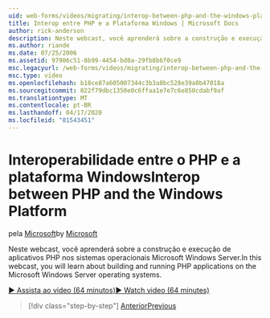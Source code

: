 ```yaml
---
uid: web-forms/videos/migrating/interop-between-php-and-the-windows-platform
title: Interop entre PHP e a Plataforma Windows | Microsoft Docs
author: rick-anderson
description: Neste webcast, você aprenderá sobre a construção e execução de aplicativos PHP nos sistemas operacionais Microsoft Windows Server.
ms.author: riande
ms.date: 07/25/2006
ms.assetid: 97906c51-8b99-4454-bd0a-29fb8b6f0ce9
msc.legacyurl: /web-forms/videos/migrating/interop-between-php-and-the-windows-platform
msc.type: video
ms.openlocfilehash: b18ce87a605007344c3b3a8bc528e39a0b47018a
ms.sourcegitcommit: 022f79dbc1350e0c6ffaa1e7e7c6e850cdabf9af
ms.translationtype: MT
ms.contentlocale: pt-BR
ms.lasthandoff: 04/17/2020
ms.locfileid: "81543451"
---
```

# <a name="interop-between-php-and-the-windows-platform"></a><span data-ttu-id="6ef0f-103">Interoperabilidade entre o PHP e a plataforma Windows</span><span class="sxs-lookup"><span data-stu-id="6ef0f-103">Interop between PHP and the Windows Platform</span></span>

<span data-ttu-id="6ef0f-104">pela [Microsoft](https://github.com/microsoft)</span><span class="sxs-lookup"><span data-stu-id="6ef0f-104">by [Microsoft](https://github.com/microsoft)</span></span>

<span data-ttu-id="6ef0f-105">Neste webcast, você aprenderá sobre a construção e execução de aplicativos PHP nos sistemas operacionais Microsoft Windows Server.</span><span class="sxs-lookup"><span data-stu-id="6ef0f-105">In this webcast, you will learn about building and running PHP applications on the Microsoft Windows Server operating systems.</span></span>

[<span data-ttu-id="6ef0f-106">&#9654; Assista ao vídeo (64 minutos)</span><span class="sxs-lookup"><span data-stu-id="6ef0f-106">&#9654; Watch video (64 minutes)</span></span>](https://channel9.msdn.com/Blogs/ASP-NET-Site-Videos/interop-between-php-and-the-windows-platform)

> [!div class="step-by-step"]
> [<span data-ttu-id="6ef0f-107">Anterior</span><span class="sxs-lookup"><span data-stu-id="6ef0f-107">Previous</span></span>](introduction-to-aspnet-for-coldfusion-developers-building-an-aspnet-application.md)
